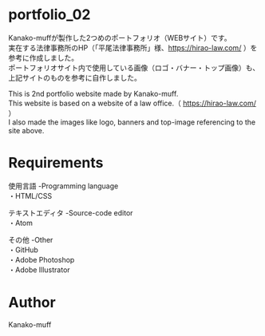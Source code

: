 # portfolio_02
Kanako-muffが製作した2つめのポートフォリオ（WEBサイト）です。<br>
実在する法律事務所のHP（「平尾法律事務所」様、https://hirao-law.com/ ）を参考に作成しました。<br>
ポートフォリオサイト内で使用している画像（ロゴ・バナー・トップ画像）も、上記サイトのものを参考に自作しました。<br>

This is 2nd portfolio website made by Kanako-muff.<br>
This website is based on a  website of a law office.（ https://hirao-law.com/ ）<br>
I also made the images like logo, banners and top-image referencing to the site above.  <br>

# Requirements
使用言語 -Programming language<br>
・HTML/CSS

テキストエディタ -Source-code editor<br>
・Atom

その他 -Other<br>
・GitHub<br>
・Adobe Photoshop<br>
・Adobe Illustrator

# Author
Kanako-muff
